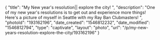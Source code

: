 {
    "title": "My New year's resolution|| explore the city! ",
    "description": "One of my new year's resolutions is to get out and experience more things! Here's a picture of myself in Seattle with my Ray Ban Clubmasters! ",
    "photoId": "193162196",
    "date_created": "1546812232",
    "date_modified": "1546812794",
    "type": "captivate",
    "layout": "photo",
    "url": "\/p\/my-new-years-resolution-explore-the-city\/193162196"
}